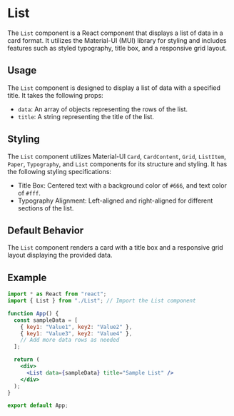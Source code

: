 # List

The `List` component is a React component that displays a list of data in a card format. It utilizes the Material-UI (MUI) library for styling and includes features such as styled typography, title box, and a responsive grid layout.

## Usage

The `List` component is designed to display a list of data with a specified title. It takes the following props:

- `data`: An array of objects representing the rows of the list.
- `title`: A string representing the title of the list.

## Styling

The `List` component utilizes Material-UI `Card`, `CardContent`, `Grid`, `ListItem`, `Paper`, `Typography`, and `List` components for its structure and styling. It has the following styling specifications:

- Title Box: Centered text with a background color of `#666`, and text color of `#fff`.
- Typography Alignment: Left-aligned and right-aligned for different sections of the list.

## Default Behavior

The `List` component renders a card with a title box and a responsive grid layout displaying the provided data.

## Example

```jsx
import * as React from "react";
import { List } from "./List"; // Import the List component

function App() {
  const sampleData = [
    { key1: "Value1", key2: "Value2" },
    { key1: "Value3", key2: "Value4" },
    // Add more data rows as needed
  ];

  return (
    <div>
      <List data={sampleData} title="Sample List" />
    </div>
  );
}

export default App;
